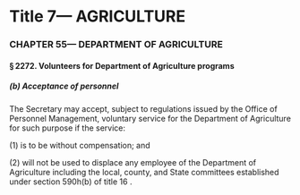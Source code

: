 
# Title 7— AGRICULTURE
### CHAPTER 55— DEPARTMENT OF AGRICULTURE
#### § 2272. Volunteers for Department of Agriculture programs
##### (b) Acceptance of personnel

The Secretary may accept, subject to regulations issued by the Office of Personnel Management, voluntary service for the Department of Agriculture for such purpose if the service:

(1) is to be without compensation; and

(2) will not be used to displace any employee of the Department of Agriculture including the local, county, and State committees established under section 590h(b) of title 16 .
